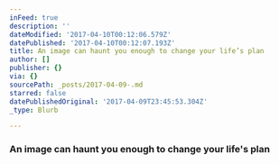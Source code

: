 ```yaml
---
inFeed: true
description: ''
dateModified: '2017-04-10T00:12:06.579Z'
datePublished: '2017-04-10T00:12:07.193Z'
title: An image can haunt you enough to change your life’s plan
author: []
publisher: {}
via: {}
sourcePath: _posts/2017-04-09-.md
starred: false
datePublishedOriginal: '2017-04-09T23:45:53.304Z'
_type: Blurb

---
```

### An image can haunt you enough to change your life's plan